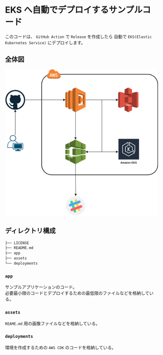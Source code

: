 # EKS へ自動でデプロイするサンプルコード

このコードは、 `GitHub Action` で `Release` を作成したら
自動で `EKS(Elastic Kubernetes Service)` にデプロイします。

## 全体図

![全体図](./assets/overall.png)

## ディレクトリ構成

```bash
├── LICENSE
├── README.md
├── app
├── assets
└── deployments
```

### `app`

サンプルアプリケーションのコード。  
必要最小限のコードとデプロイするための最低限のファイルなどを格納している。

### `assets`

`REAME.md` 用の画像ファイルなどを格納している。

### `deployments`

環境を作成するための `AWS CDK` のコードを格納している。


